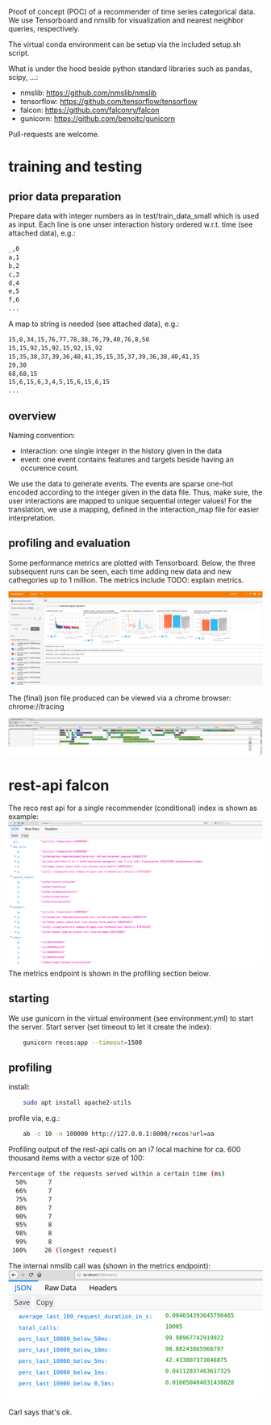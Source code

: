 Proof of concept (POC) of a recommender of time series categorical data.
We use Tensorboard and nmslib for visualization and nearest neighbor queries, respectively.

The virtual conda environment can be setup via the included setup.sh script.

What is under the hood beside python standard libraries such as pandas, scipy, ...:
* nmslib: https://github.com/nmslib/nmslib
* tensorflow: https://github.com/tensorflow/tensorflow
* falcon: https://github.com/falconry/falcon
* gunicorn: https://github.com/benoitc/gunicorn

Pull-requests are welcome.

# training and testing
## prior data preparation
Prepare data with integer numbers as in test/train_data_small which is used as input.
Each line is one unser interaction history ordered w.r.t. time (see attached data), e.g.:

```bash
_,0
a,1
b,2
c,3
d,4
e,5
f,6
...
```

A map to string is needed (see attached data), e.g.:

```bash
15,8,34,15,76,77,78,38,76,79,40,76,8,50
15,15,92,15,92,15,92,15,92
15,35,38,37,39,36,40,41,35,15,35,37,39,36,38,40,41,35
29,30
68,68,15
15,6,15,6,3,4,5,15,6,15,6,15
... 
```

## overview
Naming convention:
* interaction: one single integer in the history given in the data
* event: one event contains features and targets beside having an occurence count.

We use the data to generate events. 
The events are sparse one-hot encoded according to the integer given in the data file.
Thus, make sure, the user interactions are mapped to unique sequential integer values! 
For the translation, we use a mapping, defined in the interaction_map file for easier interpretation.



## profiling and evaluation
Some performance metrics are plotted with Tensorboard.
Below, the three subsequent runs can be seen, each time adding new data and new cathegories up to 1 million.
The metrics include TODO: explain metrics. 

![tensorboard_example](doc/figures/tensorboard_example.png)

The (final) json file produced can be viewed via a chrome browser:
    chrome://tracing

![json_profiling_example](doc/figures/json_profiling.png)


# rest-api falcon
The reco rest api for a single recommender (conditional) index 
is shown as example:
![tensorboard_example](doc/figures/falcon_reco_example.png)
The metrics endpoint is shown in the profiling section below.

## starting
We use gunicorn in the virtual environment (see environment.yml)
to start the server.
Start server (set timeout to let it create the index):
```bash
    gunicorn recos:app --timeout=1500
```    
## profiling
install:
```bash
    sudo apt install apache2-utils
```    
profile via, e.g.:
```bash
    ab -c 10 -n 100000 http://127.0.0.1:8000/recos?url=aa
```    
    
Profiling output of the rest-api calls on an i7 local machine for ca. 
600 thousand items with a vector size of 100:
```bash
Percentage of the requests served within a certain time (ms)
  50%      7
  66%      7
  75%      7
  80%      7
  90%      7
  95%      8
  98%      8
  99%      8
 100%     26 (longest request)
```
The internal nmslib call was (shown in the metrics endpoint):
![tensorboard_example](doc/figures/falcon_reco_profiling_example.png)

Carl says that's ok.